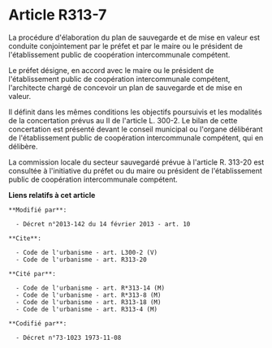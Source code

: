 # Article R313-7

La procédure d'élaboration du plan de sauvegarde et de mise en valeur est conduite conjointement par le préfet et par le
maire ou le président de l'établissement public de coopération intercommunale compétent. 

Le préfet désigne, en accord avec le maire ou le président de l'établissement public de coopération intercommunale compétent,
l'architecte chargé de concevoir un plan de sauvegarde et de mise en valeur. 

Il définit dans les mêmes conditions les objectifs poursuivis et les modalités de la concertation prévus au II de l'article
L. 300-2. Le bilan de cette concertation est présenté devant le conseil municipal ou l'organe délibérant de l'établissement
public de coopération intercommunale compétent, qui en délibère. 

La commission locale du secteur sauvegardé prévue à l'article R. 313-20 est consultée à l'initiative du préfet ou du maire ou
président de l'établissement public de coopération intercommunale compétent.

**Liens relatifs à cet article**

	**Modifié par**:

	  - Décret n°2013-142 du 14 février 2013 - art. 10

	**Cite**:

	  - Code de l'urbanisme - art. L300-2 (V)
	  - Code de l'urbanisme - art. R313-20

	**Cité par**:

	  - Code de l'urbanisme - art. R*313-14 (M)
	  - Code de l'urbanisme - art. R*313-8 (M)
	  - Code de l'urbanisme - art. R313-18 (M)
	  - Code de l'urbanisme - art. R313-4 (M)

	**Codifié par**:

	  - Décret n°73-1023 1973-11-08
